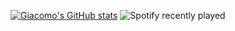 [![Giacomo's GitHub stats](https://github-readme-stats.vercel.app/api?username=giacomo-minnetti)](https://github.com/anuraghazra/github-readme-stats)
![Spotify recently played](https://spotify-recently-played-readme.vercel.app/api?user=jumbogrillo)
